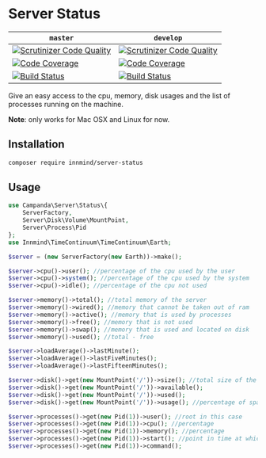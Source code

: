 # Server Status

| `master` | `develop` |
|----------|-----------|
| [![Scrutinizer Code Quality](https://scrutinizer-ci.com/g/Innmind/ServerStatus/badges/quality-score.png?b=master)](https://scrutinizer-ci.com/g/Innmind/ServerStatus/?branch=master) | [![Scrutinizer Code Quality](https://scrutinizer-ci.com/g/Innmind/ServerStatus/badges/quality-score.png?b=develop)](https://scrutinizer-ci.com/g/Innmind/ServerStatus/?branch=develop) |
| [![Code Coverage](https://scrutinizer-ci.com/g/Innmind/ServerStatus/badges/coverage.png?b=master)](https://scrutinizer-ci.com/g/Innmind/ServerStatus/?branch=master) | [![Code Coverage](https://scrutinizer-ci.com/g/Innmind/ServerStatus/badges/coverage.png?b=develop)](https://scrutinizer-ci.com/g/Innmind/ServerStatus/?branch=develop) |
| [![Build Status](https://scrutinizer-ci.com/g/Innmind/ServerStatus/badges/build.png?b=master)](https://scrutinizer-ci.com/g/Innmind/ServerStatus/build-status/master) | [![Build Status](https://scrutinizer-ci.com/g/Innmind/ServerStatus/badges/build.png?b=develop)](https://scrutinizer-ci.com/g/Innmind/ServerStatus/build-status/develop) |

Give an easy access to the cpu, memory, disk usages and the list of processes running on the machine.

**Note**: only works for Mac OSX and Linux for now.

## Installation

```sh
composer require innmind/server-status
```

## Usage

```php
use Campanda\Server\Status\{
    ServerFactory,
    Server\Disk\Volume\MountPoint,
    Server\Process\Pid
};
use Innmind\TimeContinuum\TimeContinuum\Earth;

$server = (new ServerFactory(new Earth))->make();

$server->cpu()->user(); //percentage of the cpu used by the user
$server->cpu()->system(); //percentage of the cpu used by the system
$server->cpu()->idle(); //percentage of the cpu not used

$server->memory()->total(); //total memory of the server
$server->memory()->wired(); //memory that cannot be taken out of ram
$server->memory()->active(); //memory that is used by processes
$server->memory()->free(); //memory that is not used
$server->memory()->swap(); //memory that is used and located on disk
$server->memory()->used(); //total - free

$server->loadAverage()->lastMinute();
$server->loadAverage()->lastFiveMinutes();
$server->loadAverage()->lastFifteenMinutes();

$server->disk()->get(new MountPoint('/'))->size(); //total size of the volume
$server->disk()->get(new MountPoint('/'))->available();
$server->disk()->get(new MountPoint('/'))->used();
$server->disk()->get(new MountPoint('/'))->usage(); //percentage of space being used

$server->processes()->get(new Pid(1))->user(); //root in this case
$server->processes()->get(new Pid(1))->cpu(); //percentage
$server->processes()->get(new Pid(1))->memory(); //percentage
$server->processes()->get(new Pid(1))->start(); //point in time at which the process started
$server->processes()->get(new Pid(1))->command();
```
